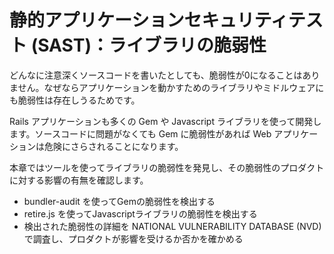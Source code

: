 # 静的アプリケーションセキュリティテスト (SAST)：ライブラリの脆弱性

どんなに注意深くソースコードを書いたとしても、脆弱性が0になることはありません。なぜならアプリケーションを動かすためのライブラリやミドルウェアにも脆弱性は存在しうるためです。

Rails アプリケーションも多くの Gem や Javascript ライブラリを使って開発します。ソースコードに問題がなくても Gem に脆弱性があれば Web アプリケーションは危険にさらされることになります。

本章ではツールを使ってライブラリの脆弱性を発見し、その脆弱性のプロダクトに対する影響の有無を確認します。

- bundler-audit を使ってGemの脆弱性を検出する
- retire.js を使ってJavascriptライブラリの脆弱性を検出する
- 検出された脆弱性の詳細を NATIONAL VULNERABILITY DATABASE (NVD) で調査し、プロダクトが影響を受けるか否かを確かめる
